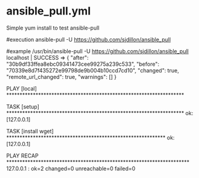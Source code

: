 # ansible_pull.yml

Simple yum install to test ansible-pull

#execution
ansible-pull -U https://github.com/sjdillon/ansible_pull

#example
/usr/bin/ansible-pull -U https://github.com/sjdillon/ansible_pull 
localhost | SUCCESS => { 
    "after": "30b9df33ffea8ebc09341473cee99275a239c533", 
    "before": "70339e8d7f435272e99798de9b004b10ccd7cd10", 
    "changed": true, 
    "remote_url_changed": true, 
    "warnings": [] 
} 

PLAY [local] ******************************************************************* 

TASK [setup] ******************************************************************* 
ok: [127.0.0.1] 

TASK [install wget] ************************************************************ 
ok: [127.0.0.1] 

PLAY RECAP ********************************************************************* 
127.0.0.1                  : ok=2    changed=0    unreachable=0    failed=0 



